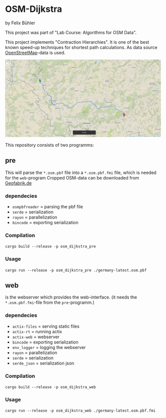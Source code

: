# OSM-Dijkstra
by Felix Bühler

This project was part of "Lab Course: Algorithms for OSM Data".

This project implements "Contraction Hierarchies". It is one of the best known speed-up techniques for shortest path calculations. As data source [OpenStreetMap](https://www.openstreetmap.org)-data is used.

![screenshot](./screenshot-osm_dijkstra.png)

This repository consists of two programms:

## pre

This will parse the `*.osm.pbf` file into a `*.osm.pbf.fmi` file, which is needed for the `web`-program
Cropped OSM-data can be downloaded from [Geofabrik.de](https://download.geofabrik.de/index.html)

### dependecies

- `osmpbfreader` = parsing the pbf file
- `serde` = serialization
- `rayon` = parallelization
- `bincode` = exporting serialization

### Compilation
`cargo build --release -p osm_dijkstra_pre`

### Usage
`cargo run --release -p osm_dijkstra_pre ./germany-latest.osm.pbf`

## web

is the webserver which provides the web-interface. (it needs the `*.osm.pbf.fmi`-file from the `pre`-programm.)

### dependecies

- `actix-files` = serving static files
- `actix-rt` = running actix
- `actix-web` = webserver
- `bincode` = exporting serialization
- `env_logger` = logging the webserver
- `rayon` = parallelization
- `serde` = serialization
- `serde_json` = serialization json

### Compilation

`cargo build --release -p osm_dijkstra_web`

### Usage

`cargo run --release -p osm_dijkstra_web ./germany-latest.osm.pbf.fmi`
